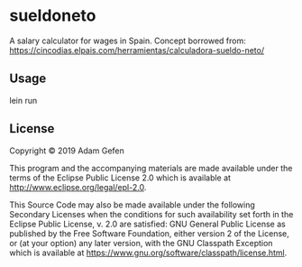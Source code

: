 # sueldoneto

A salary calculator for wages in Spain.
Concept borrowed from: 
https://cincodias.elpais.com/herramientas/calculadora-sueldo-neto/


## Usage

lein run

## License

Copyright © 2019 Adam Gefen

This program and the accompanying materials are made available under the
terms of the Eclipse Public License 2.0 which is available at
http://www.eclipse.org/legal/epl-2.0.

This Source Code may also be made available under the following Secondary
Licenses when the conditions for such availability set forth in the Eclipse
Public License, v. 2.0 are satisfied: GNU General Public License as published by
the Free Software Foundation, either version 2 of the License, or (at your
option) any later version, with the GNU Classpath Exception which is available
at https://www.gnu.org/software/classpath/license.html.
